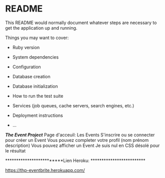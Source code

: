 # README

This README would normally document whatever steps are necessary to get the
application up and running.

Things you may want to cover:

* Ruby version

* System dependencies

* Configuration

* Database creation

* Database initialization

* How to run the test suite

* Services (job queues, cache servers, search engines, etc.)

* Deployment instructions

* ...

*************************The Event Project*************************
Page d'acceuil: Les Events
S'inscrire ou se connecter pour créer un Event
Vous pouvez completer votre profil (nom prénom description)
Vous pouvez afficher un Event
Je suis nul en CSS désolé pour le résultat

*************************Lien Heroku: *************************

 https://thp-eventbrite.herokuapp.com/
